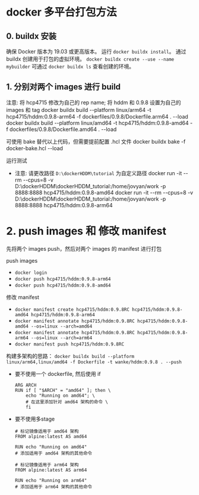 # docker 多平台打包方法

## 0. buildx 安装
确保 Docker 版本为 19.03 或更高版本。
运行 `docker buildx install`。
通过 buildx 创建用于打包的虚拟环境。 `docker buildx create --use --name mybuilder`
可通过 `docker buildx ls` 查看创建的环境。

## 1. 分别对两个 images 进行 build
注意: 将 hcp4715 修改为自己的 rep name; 将 hddm 和 0.9.8 设置为自己的 images 和 tag
docker buildx build --platform linux/arm64 -t hcp4715/hddm:0.9.8-arm64 -f dockerfiles/0.9.8/Dockerfile.arm64 . --load
docker buildx build --platform linux/amd64 -t hcp4715/hddm:0.9.8-amd64 -f dockerfiles/0.9.8/Dockerfile.amd64 . --load

可使用 bake 替代以上代码，但需要提前配置 .hcl 文件
docker buildx bake -f docker-bake.hcl --load

运行测试
- 注意: 请更改路径 `D:\dockerHDDM\tutorial` 为自定义路径
docker run -it --rm --cpus=8 -v D:\dockerHDDM\dockerHDDM_tutorial:/home/jovyan/work -p 8888:8888 hcp4715/hddm:0.9.8-amd64
docker run -it --rm --cpus=8 -v D:\dockerHDDM\dockerHDDM_tutorial:/home/jovyan/work -p 8888:8888 hcp4715/hddm:0.9.8-arm64


# 2. push images 和 修改 manifest

先将两个 images push，然后对两个 images 的 manifest 进行打包

push images
- `docker login`
- `docker push hcp4715/hddm:0.9.8-arm64`
- `docker push hcp4715/hddm:0.9.8-amd64`

修改 manifest
- `docker manifest create hcp4715/hddm:0.9.8RC hcp4715/hddm:0.9.8-amd64 hcp4715/hddm:0.9.8-arm64`
- `docker manifest annotate hcp4715/hddm:0.9.8RC hcp4715/hddm:0.9.8-amd64 --os=linux --arch=amd64`
- `docker manifest annotate hcp4715/hddm:0.9.8RC hcp4715/hddm:0.9.8-arm64 --os=linux --arch=arm64`
- `docker manifest push hcp4715/hddm:0.9.8RC`

构建多架构的思路：
`docker buildx build --platform linux/arm64,linux/amd64 -f Dockerfile -t wanke/hddm:0.9.8 . --push`
- 要不使用一个 dockerfile, 然后使用 if
    ```
    ARG ARCH
    RUN if [ "$ARCH" = "amd64" ]; then \
        echo "Running on amd64"; \
        # 在这里添加针对 amd64 架构的命令 \
        fi
    ```
- 要不使用多stage
    ```
    # 标记镜像适用于 amd64 架构
    FROM alpine:latest AS amd64

    RUN echo "Running on amd64"
    # 添加适用于 amd64 架构的其他命令

    # 标记镜像适用于 arm64 架构
    FROM alpine:latest AS arm64

    RUN echo "Running on arm64"
    # 添加适用于 arm64 架构的其他命令
    ```